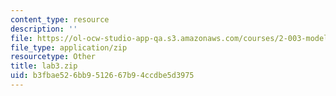 ```yaml
---
content_type: resource
description: ''
file: https://ol-ocw-studio-app-qa.s3.amazonaws.com/courses/2-003-modeling-dynamics-and-control-i-spring-2005/b3fbae526bb9512667b94ccdbe5d3975_lab3.zip
file_type: application/zip
resourcetype: Other
title: lab3.zip
uid: b3fbae52-6bb9-5126-67b9-4ccdbe5d3975
---
```

